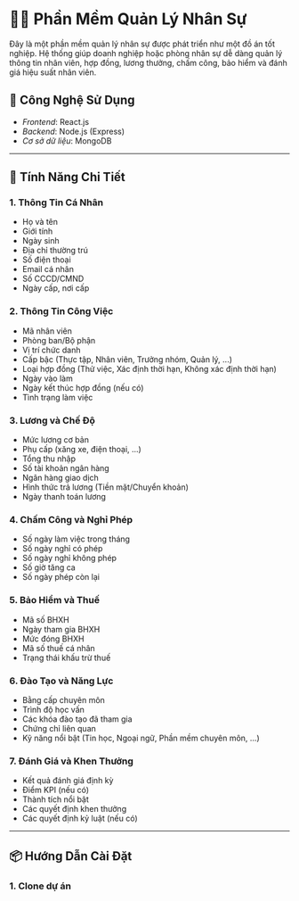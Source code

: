 # 🧑‍💼 Phần Mềm Quản Lý Nhân Sự

Đây là một phần mềm quản lý nhân sự được phát triển như một đồ án tốt nghiệp. Hệ thống giúp doanh nghiệp hoặc phòng nhân sự dễ dàng quản lý thông tin nhân viên, hợp đồng, lương thưởng, chấm công, bảo hiểm và đánh giá hiệu suất nhân viên.

## 🚀 Công Nghệ Sử Dụng

- *Frontend*: React.js
- *Backend*: Node.js (Express)
- *Cơ sở dữ liệu*: MongoDB

---

## 🧩 Tính Năng Chi Tiết

### 1. Thông Tin Cá Nhân
- Họ và tên  
- Giới tính  
- Ngày sinh  
- Địa chỉ thường trú  
- Số điện thoại  
- Email cá nhân  
- Số CCCD/CMND  
- Ngày cấp, nơi cấp  

### 2. Thông Tin Công Việc
- Mã nhân viên  
- Phòng ban/Bộ phận  
- Vị trí chức danh  
- Cấp bậc (Thực tập, Nhân viên, Trưởng nhóm, Quản lý, ...)  
- Loại hợp đồng (Thử việc, Xác định thời hạn, Không xác định thời hạn)  
- Ngày vào làm  
- Ngày kết thúc hợp đồng (nếu có)  
- Tình trạng làm việc  

### 3. Lương và Chế Độ
- Mức lương cơ bản  
- Phụ cấp (xăng xe, điện thoại, ...)  
- Tổng thu nhập  
- Số tài khoản ngân hàng  
- Ngân hàng giao dịch  
- Hình thức trả lương (Tiền mặt/Chuyển khoản)  
- Ngày thanh toán lương  

### 4. Chấm Công và Nghỉ Phép
- Số ngày làm việc trong tháng  
- Số ngày nghỉ có phép  
- Số ngày nghỉ không phép  
- Số giờ tăng ca  
- Số ngày phép còn lại  

### 5. Bảo Hiểm và Thuế
- Mã số BHXH  
- Ngày tham gia BHXH  
- Mức đóng BHXH  
- Mã số thuế cá nhân  
- Trạng thái khấu trừ thuế  

### 6. Đào Tạo và Năng Lực
- Bằng cấp chuyên môn  
- Trình độ học vấn  
- Các khóa đào tạo đã tham gia  
- Chứng chỉ liên quan  
- Kỹ năng nổi bật (Tin học, Ngoại ngữ, Phần mềm chuyên môn, ...)  

### 7. Đánh Giá và Khen Thưởng
- Kết quả đánh giá định kỳ  
- Điểm KPI (nếu có)  
- Thành tích nổi bật  
- Các quyết định khen thưởng  
- Các quyết định kỷ luật (nếu có)  

---

## 📦 Hướng Dẫn Cài Đặt

### 1. Clone dự án
